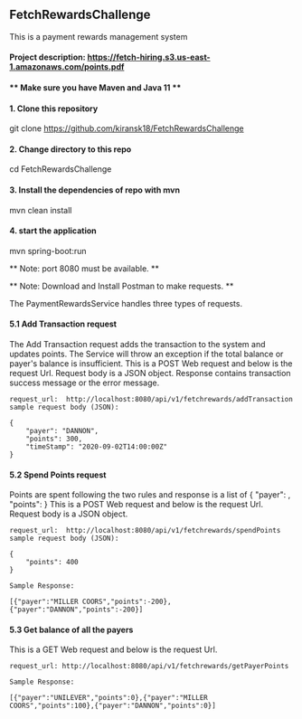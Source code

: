 ## FetchRewardsChallenge
 This is a payment rewards management system
 #### Project description: https://fetch-hiring.s3.us-east-1.amazonaws.com/points.pdf

#### ** Make sure you have Maven and Java 11 **

#### 1. Clone this repository
git clone https://github.com/kiransk18/FetchRewardsChallenge

#### 2. Change directory to this repo
cd FetchRewardsChallenge

#### 3. Install the dependencies of repo with mvn
mvn clean install

####  4. start the application
mvn spring-boot:run

** Note: port 8080 must be available. **

** Note: Download and Install Postman to make requests. **


The PaymentRewardsService handles three types of requests.

#### 5.1 Add Transaction request
   The Add Transaction request adds the transaction to the system and updates points. The Service will throw an exception if the total balance or payer's balance is    insufficient. This is a POST Web request and below is the request Url. Request body is a JSON object. Response contains transaction success message or the error    message.
   
    request_url:  http://localhost:8080/api/v1/fetchrewards/addTransaction
    sample request body (JSON): 
    
    {
        "payer": "DANNON",
        "points": 300,
        "timeStamp": "2020-09-02T14:00:00Z"
    }
    

#### 5.2 Spend Points request 
   Points are spent following the two rules  and response is a list of { "payer": <string>, "points": <integer> } This is a POST Web request and below is the request Url. Request body is a JSON object.
   
    request_url:  http://localhost:8080/api/v1/fetchrewards/spendPoints
    sample request body (JSON): 
    
    {
        "points": 400
    }
    
    Sample Response:
    
    [{"payer":"MILLER COORS","points":-200},{"payer":"DANNON","points":-200}]
    

#### 5.3 Get balance of all the payers 
   This is a GET Web request and below is the request Url.
   
    request_url: http://localhost:8080/api/v1/fetchrewards/getPayerPoints
   
    Sample Response:
   
    [{"payer":"UNILEVER","points":0},{"payer":"MILLER COORS","points":100},{"payer":"DANNON","points":0}]
